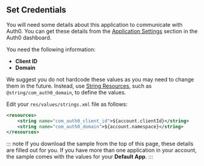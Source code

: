 ## Set Credentials

You will need some details about this application to communicate with Auth0. You can get these details from the [Application Settings](${manage_url}/#/applications/${account.clientId}/settings) section in the Auth0 dashboard.

You need the following information: 
* **Client ID**
* **Domain**

We suggest you do not hardcode these values as you may need to change them in the future. Instead, use [String Resources](https://developer.android.com/guide/topics/resources/string-resource.html), such as `@string/com_auth0_domain`, to define the values. 

Edit your `res/values/strings.xml` file as follows:

```xml
<resources>
    <string name="com_auth0_client_id">${account.clientId}</string>
    <string name="com_auth0_domain">${account.namespace}</string>
</resources>
```

::: note
If you download the sample from the top of this page, these details are filled out for you. If you have more than one application in your account, the sample comes with the values for your **Default App**.
:::
